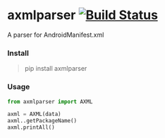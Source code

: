 # axmlparser [![Build Status](https://travis-ci.org/mikusjelly/axmlparser.svg?branch=master)](https://travis-ci.org/acgmohu/axmlparser)
A parser for AndroidManifest.xml




### Install

> pip install axmlparser




### Usage

```python
from axmlparser import AXML

axml = AXML(data)
axml..getPackageName()
axml.printAll()
```

